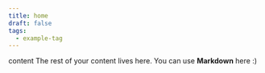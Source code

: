 ```yaml
---
title: home
draft: false
tags:
  - example-tag
---
```

 content
The rest of your content lives here. You can use **Markdown** here :)